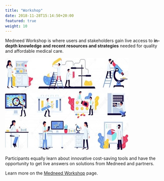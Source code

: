 ```yaml
---
title: "Workshop"
date: 2018-11-28T15:14:50+20:00
featured: true
weight: 10
---
```


Medneed Workshop is where users and stakeholders gain live access to **in-depth knowledge and recent resources and strategies** needed for quality and affordable medical care. 

![Medical Equipment](/images/illustrations/med-equipment.jpg)

Participants equally learn about innovative cost-saving tools and have the opportunity to get live answers on solutions from Medneed and partners. 

Learn more on the <a href="https://workshop.medneed.com" target="_blank">Medneed Workshop</a> page.
